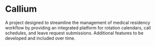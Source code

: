 # Callium

A project designed to streamline the management of medical residency workflow by providing an integrated platform for rotation calendars, call schedules, and leave request submissions. Additional features to be developed and included over time. 
